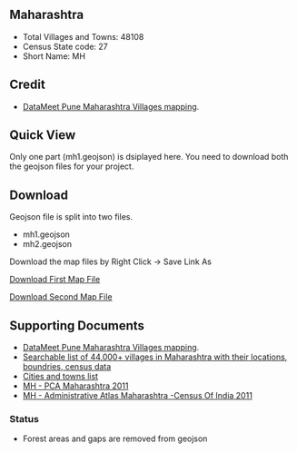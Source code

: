 ## Maharashtra

* Total Villages and Towns: 48108
* Census State code: 27
* Short Name: MH

## Credit
- [DataMeet Pune Maharashtra Villages mapping](https://github.com/datameet-pune/datameet-pune.github.io/wiki/Maharashtra-Villages-mapping).

## Quick View
Only one part (mh1.geojson) is dsiplayed here. You need to download both the geojson files for your project.
<div id="map"></div>

## Download
Geojson file is split into two files. 
- mh1.geojson
- mh2.geojson

Download the map files by Right Click -> Save Link As

<a class="btn btn-lg btn-success" href="https://github.com/datameet/indian_village_boundaries/raw/master/mh/mh1.geojson"><i class="fa fa-github fa-2x pull-left"></i> Download First Map File</a>

<a class="btn btn-lg btn-success" href="https://github.com/datameet/indian_village_boundaries/raw/master/mh/mh2.geojson"><i class="fa fa-github fa-2x pull-left"></i> Download Second Map File</a>


## Supporting Documents
- [DataMeet Pune Maharashtra Villages mapping](https://github.com/datameet-pune/datameet-pune.github.io/wiki/Maharashtra-Villages-mapping).
- [Searchable list of 44,000+ villages in Maharashtra with their locations, boundries, census data](http://bricks.curioussouls.in/)
- [Cities and towns list](http://censusindia.gov.in/towns/mah_towns.pdf)
- [MH - PCA Maharashtra 2011](http://pibmumbai.gov.in/English/PDF/E2013_PR798.PDF)
- [MH - Administrative Atlas Maharashtra -Census Of India 2011](http://censusindia.gov.in/2011census/maps/atlas/Maharashtra1.html)



### Status
- Forest areas and gaps are removed from geojson

<script type='text/javascript'>
var map_path = '../minified_maps/mh1_simplified.json';
</script>
<script type='text/javascript' src="/js/extra.js"></script>
